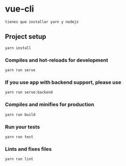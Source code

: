# vue-cli
```
tienes que installar yarn y nodejs
```
## Project setup
```
yarn install
```

### Compiles and hot-reloads for development
```
yarn run serve
```

### If you use app with backend support, please use
```
yarn run serve:backend
```

### Compiles and minifies for production
```
yarn run build
```

### Run your tests
```
yarn run test
```

### Lints and fixes files
```
yarn run lint
```
